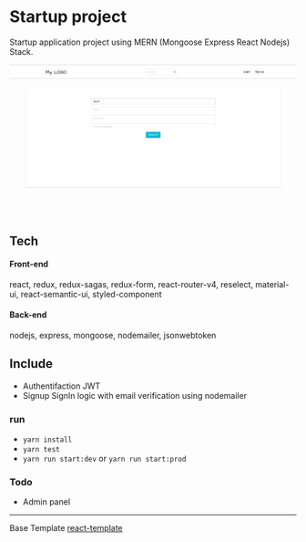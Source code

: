 # Startup project
Startup application project using MERN (Mongoose Express React Nodejs) Stack.

![screen](./screen.png)


## Tech
#### Front-end
react, redux, redux-sagas, redux-form, react-router-v4, reselect, material-ui, react-semantic-ui, styled-component

#### Back-end
nodejs, express, mongoose, nodemailer, jsonwebtoken


## Include
  - Authentifaction JWT
  - Signup SignIn logic with email verification using nodemailer

### run
- ``yarn install``
- ``yarn test``
- ``yarn run start:dev`` or  ``yarn run start:prod``



### Todo
- Admin panel

-----------------------------
Base Template [react-template](https://github.com/AZZB/react-template/)
